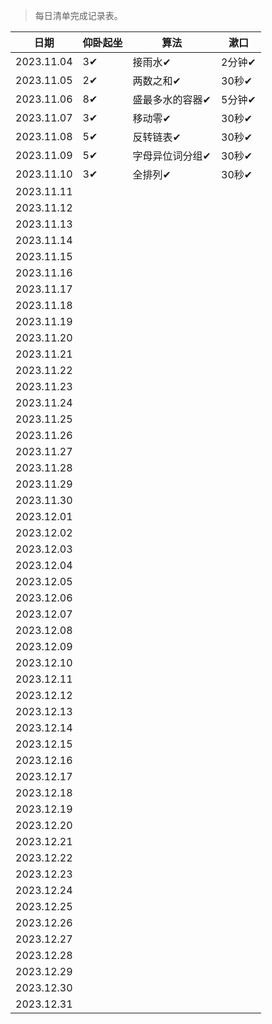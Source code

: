 >每日清单完成记录表。

| 日期 | 仰卧起坐 | 算法 | 漱口 |
| --- | --- |--- |--- |
| 2023.11.04 | 3✔ | 接雨水✔ | 2分钟✔ |
| 2023.11.05 | 2✔ | 两数之和✔ | 30秒✔ |
| 2023.11.06 | 8✔ | 盛最多水的容器✔ | 5分钟✔ |
| 2023.11.07 | 3✔ | 移动零✔ | 30秒✔ |
| 2023.11.08 | 5✔ | 反转链表✔ | 30秒✔  |
| 2023.11.09 | 5✔ | 字母异位词分组✔ | 30秒✔ |
| 2023.11.10 | 3✔ | 全排列✔ | 30秒✔ |
| 2023.11.11 |    |      |  |
| 2023.11.12 |    |      |  |
| 2023.11.13 |    |      |  |
| 2023.11.14 |    |      |  |
| 2023.11.15 |    |      |  |
| 2023.11.16 |    |      |  |
| 2023.11.17 |    |      |  |
| 2023.11.18 |    |      |  |
| 2023.11.19 |    |      |  |
| 2023.11.20 |    |      |  |
| 2023.11.21 |    |      |  |
| 2023.11.22 |    |      |  |
| 2023.11.23 |    |      |  |
| 2023.11.24 |    |      |  |
| 2023.11.25 |    |      |  |
| 2023.11.26 |    |      |  |
| 2023.11.27 |    |      |  |
| 2023.11.28 |    |      |  |
| 2023.11.29 |    |      |  |
| 2023.11.30 |    |      |  |
| 2023.12.01 |    |      |  |
| 2023.12.02 |    |      |  |
| 2023.12.03 |    |      |  |
| 2023.12.04 |    |      |  |
| 2023.12.05 |    |      |  |
| 2023.12.06 |    |      |  |
| 2023.12.07 |    |      |  |
| 2023.12.08 |    |      |  |
| 2023.12.09 |    |      |  |
| 2023.12.10 |    |      |  |
| 2023.12.11 |    |      |  |
| 2023.12.12 |    |      |  |
| 2023.12.13 |    |      |  |
| 2023.12.14 |    |      |  |
| 2023.12.15 |    |      |  |
| 2023.12.16 |    |      |  |
| 2023.12.17 |    |      |  |
| 2023.12.18 |    |      |  |
| 2023.12.19 |    |      |  |
| 2023.12.20 |    |      |  |
| 2023.12.21 |    |      |  |
| 2023.12.22 |    |      |  |
| 2023.12.23 |    |      |  |
| 2023.12.24 |    |      |  |
| 2023.12.25 |    |      |  |
| 2023.12.26 |    |      |  |
| 2023.12.27 |    |      |  |
| 2023.12.28 |    |      |  |
| 2023.12.29 |    |      |  |
| 2023.12.30 |    |      |  |
| 2023.12.31 |    |      |  |
